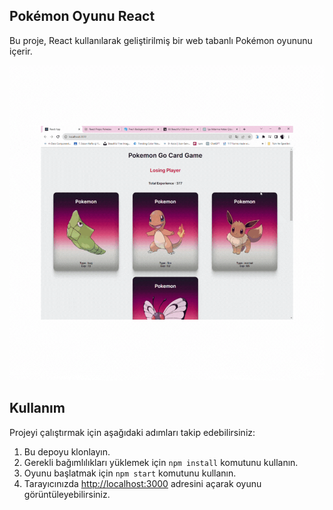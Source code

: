 ## Pokémon Oyunu React

Bu proje, React kullanılarak geliştirilmiş bir web tabanlı Pokémon oyununu içerir.

![Pokémon Oyun Ekran Görüntüsü](ekranGifi.gif)

## Kullanım

Projeyi çalıştırmak için aşağıdaki adımları takip edebilirsiniz:

1. Bu depoyu klonlayın.
2. Gerekli bağımlılıkları yüklemek için `npm install` komutunu kullanın.
3. Oyunu başlatmak için `npm start` komutunu kullanın.
4. Tarayıcınızda [http://localhost:3000](http://localhost:3000) adresini açarak oyunu görüntüleyebilirsiniz.

